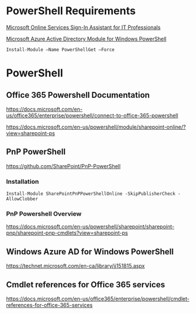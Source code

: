 # PowerShell Requirements

[Microsoft Online Services Sign-In Assistant for IT Professionals](https://www.microsoft.com/en-us/download/confirmation.aspx?id=41950)

[Microsoft Azure Active Directory Module for Windows PowerShell](https://connect.microsoft.com/site1164/Downloads/DownloadDetails.aspx?DownloadID=59185)

```
Install-Module –Name PowerShellGet –Force
```

# PowerShell

## Office 365 Powershell Documentation

https://docs.microsoft.com/en-us/office365/enterprise/powershell/connect-to-office-365-powershell

https://docs.microsoft.com/en-us/powershell/module/sharepoint-online/?view=sharepoint-ps

## PnP PowerShell

https://github.com/SharePoint/PnP-PowerShell

### Installation

```
Install-Module SharePointPnPPowerShellOnline -SkipPublisherCheck -AllowClobber

```

### PnP Powershell Overview

https://docs.microsoft.com/en-us/powershell/sharepoint/sharepoint-pnp/sharepoint-pnp-cmdlets?view=sharepoint-ps

## Windows Azure AD for Windows PowerShell

https://technet.microsoft.com/en-ca/library/jj151815.aspx

## Cmdlet references for Office 365 services

https://docs.microsoft.com/en-us/office365/enterprise/powershell/cmdlet-references-for-office-365-services
